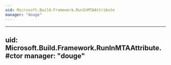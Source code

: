 ```yaml
---
uid: Microsoft.Build.Framework.RunInMTAAttribute
manager: "douge"
---
```


---
uid: Microsoft.Build.Framework.RunInMTAAttribute.#ctor
manager: "douge"
---
